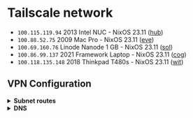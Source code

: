 # Tailscale network

- `100.115.119.94` 2013 Intel NUC - NixOS 23.11 ([hub](https://github.com/suderman/nixos/tree/main/configurations/hub))
- `100.88.52.75` 2009 Mac Pro - NixOS 23.11 ([eve](https://github.com/suderman/nixos/tree/main/configurations/eve))
- `100.69.160.76` Linode Nanode 1 GB - NixOS 23.11 ([sol](https://github.com/suderman/nixos/tree/main/configurations/sol))
- `100.86.99.137` 2021 Framework Laptop - NixOS 23.11 ([cog](https://github.com/suderman/nixos/tree/main/configurations/cog))
- `100.118.135.148` 2018 Thinkpad T480s - NixOS 23.11 ([wit](https://github.com/suderman/nixos/tree/main/configurations/wit))

## VPN Configuration

<details>
<summary><b>Subnet routes</b></summary>

|     | https://login.tailscale.com/admin/machines |
| --- | ------------------------------------------ |
| hub | `10.1.0.0/16`                              |
| eve | `10.2.0.0/16`                              |

</details>

<details>
<summary><b>DNS</b></summary>
  
|                    | https://login.tailscale.com/admin/dns |
| ------------------ | ------------------------------------- |
| Override local DNS | `Yes`                                 |
| Global nameservers | `100.115.119.94` _(hub)_              |
| Global nameservers | `100.88.52.75` _(eve)_                |
| Global nameservers | `100.69.160.76` _(sol)_               |

</details>
